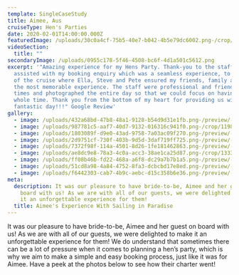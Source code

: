 ```yaml
---
template: SingleCaseStudy
title: Aimee, Aus
cruiseType: Hen's Parties
date: 2020-02-01T14:00:00.000Z
featuredImage: /uploads/30c0a4cf-75b5-40e7-b042-4b5e79dc6002.png-/crop/1333x1332/0,0/-/preview/-/enhance/20/
videoSection:
  title: ""
secondaryImage: /uploads/0955c178-5f46-4508-bc6f-4d1a501c5612.png
excerpt: '"Amazing experience for my Hens Party. Thank-you to the staff that
  assisted with my booking enquiry which was a seamless experience, to the day
  of the cruise where Ella, Steve and Pete ensured my friends, family and I had
  the most memorable experience. The staff were professional and friendly at all
  times and photographed the entire day so that we could focus on having fun the
  whole time. Thank you from the bottom of my heart for providing us with such a
  fantastic day!!!" Google Review'
gallery:
  - image: /uploads/432a68bd-47b8-48a1-9128-b54d9d31e1fb.png-/preview/-/enhance/35/
  - image: /uploads/987781c5-aaf7-40d7-9132-016316c941f0.png-/crop/1198x1409/0,0/-/preview/-/enhance/14/
  - image: /uploads/1803089f-d9e0-43ad-9758-7a03ac09f270.png-/preview/-/enhance/31/
  - image: /uploads/2d9751cf-730f-403b-9d5d-3daf719ff725.png-/preview/-/enhance/38/
  - image: /uploads/7372f98f-114a-4501-8d26-1fe181462863.png-/preview/-/enhance/45/
  - image: /uploads/ae8dc9e8-78a3-4c0a-acc3-38ae1ca25d87.png-/crop/1333x1796/0,0/-/preview/-/enhance/44/
  - image: /uploads/ff08b46b-fd22-468a-a6f8-dc29a7b7b1a5.png-/preview/-/enhance/42/
  - image: /uploads/51cd8a98-4a84-4752-8fa3-dcbcbd17e8ed.png-/preview/-/enhance/42/
  - image: /uploads/f6442303-cab7-4b9c-aebc-d15c358b6e36.png-/preview/-/enhance/46/
meta:
  description: It was our pleasure to have bride-to-be, Aimee and her guest on
    board with us! As we are with all of our guests, we were delighted to make
    it an unforgettable experience for them!
  title: Aimee's Experience With Sailing in Paradise
---
```

It was our pleasure to have bride-to-be, Aimee and her guest on board with us! As we are with all of our guests, we were delighted to make it an unforgettable experience for them!  We do understand that sometimes there can be a lot of pressure when it comes to planning a hen’s party, which is why we aim to make a simple and easy booking process, just like it was for Aimee. Have a peek at the photos below to see how their charter went!
